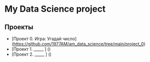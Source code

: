 # My Data Science project
 
## Проекты

* [Проект 0. Игра: Угадай число] (https://github.com/1977AM/am_data_science/tree/main/project_0)
* [Проект 1. _____ ] ()
* [Проект 2. _____ ] ()
